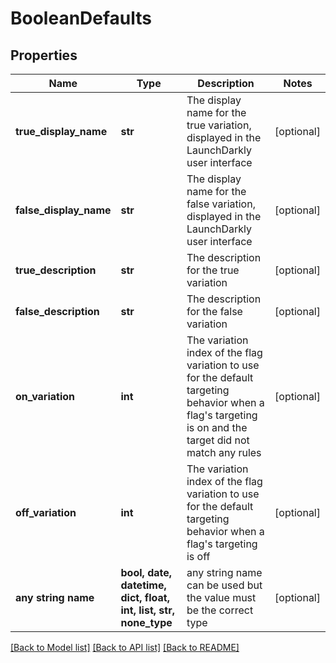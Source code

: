 # BooleanDefaults


## Properties
Name | Type | Description | Notes
------------ | ------------- | ------------- | -------------
**true_display_name** | **str** | The display name for the true variation, displayed in the LaunchDarkly user interface | [optional] 
**false_display_name** | **str** | The display name for the false variation, displayed in the LaunchDarkly user interface | [optional] 
**true_description** | **str** | The description for the true variation | [optional] 
**false_description** | **str** | The description for the false variation | [optional] 
**on_variation** | **int** | The variation index of the flag variation to use for the default targeting behavior when a flag&#39;s targeting is on and the target did not match any rules | [optional] 
**off_variation** | **int** | The variation index of the flag variation to use for the default targeting behavior when a flag&#39;s targeting is off | [optional] 
**any string name** | **bool, date, datetime, dict, float, int, list, str, none_type** | any string name can be used but the value must be the correct type | [optional]

[[Back to Model list]](../README.md#documentation-for-models) [[Back to API list]](../README.md#documentation-for-api-endpoints) [[Back to README]](../README.md)


